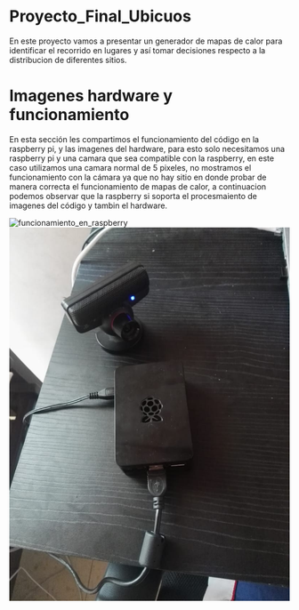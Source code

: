 # Proyecto_Final_Ubicuos

En este proyecto vamos a presentar un generador de mapas de calor para identificar el recorrido en lugares y así tomar decisiones respecto a la distribucion de diferentes sitios.

# Imagenes hardware y funcionamiento

En esta sección les compartimos el funcionamiento del código en la raspberry pi, y las imagenes del hardware, para esto solo necesitamos una raspberry pi y una camara que sea compatible con la raspberry, en este caso utilizamos una camara normal de 5 pixeles, no mostramos el funcionamiento con la cámara ya que no hay sitio en donde probar de manera correcta el funcionamiento de mapas de calor, a continuacion podemos observar que la raspberry si soporta el procesmaiento de imagenes del código y tambin el hardware.

![funcionamiento_en_raspberry](funcionamiento_en_raspberry.gif)
![Hardware](hardware.JPEG)
